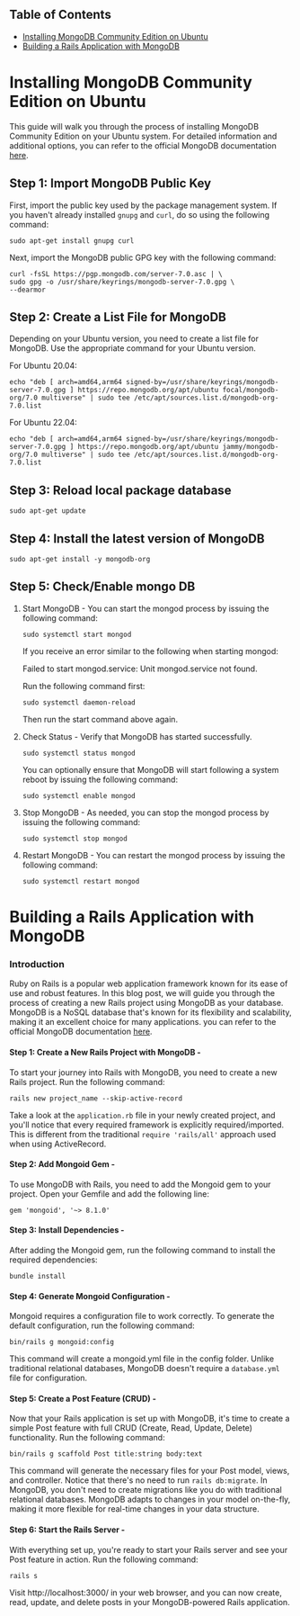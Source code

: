 ## Table of Contents
- [Installing MongoDB Community Edition on Ubuntu](#install_mongodb_in_ubuntu)
- [Building a Rails Application with MongoDB](#rails_app_with_mongo)



# Installing MongoDB Community Edition on Ubuntu
<a id="install_mongodb_in_ubuntu"></a>

This guide will walk you through the process of installing MongoDB Community Edition on your Ubuntu system. For detailed information and additional options, you can refer to the official MongoDB documentation [here](https://www.mongodb.com/docs/manual/tutorial/install-mongodb-on-ubuntu/).

## Step 1: Import MongoDB Public Key

First, import the public key used by the package management system. If you haven't already installed `gnupg` and `curl`, do so using the following command:

    sudo apt-get install gnupg curl

Next, import the MongoDB public GPG key with the following command:


    curl -fsSL https://pgp.mongodb.com/server-7.0.asc | \
    sudo gpg -o /usr/share/keyrings/mongodb-server-7.0.gpg \
    --dearmor

## Step 2: Create a List File for MongoDB

Depending on your Ubuntu version, you need to create a list file for MongoDB. Use the appropriate command for your Ubuntu version.

For Ubuntu 20.04:

    echo "deb [ arch=amd64,arm64 signed-by=/usr/share/keyrings/mongodb-server-7.0.gpg ] https://repo.mongodb.org/apt/ubuntu focal/mongodb-org/7.0 multiverse" | sudo tee /etc/apt/sources.list.d/mongodb-org-7.0.list


For Ubuntu 22.04:

    echo "deb [ arch=amd64,arm64 signed-by=/usr/share/keyrings/mongodb-server-7.0.gpg ] https://repo.mongodb.org/apt/ubuntu jammy/mongodb-org/7.0 multiverse" | sudo tee /etc/apt/sources.list.d/mongodb-org-7.0.list

## Step 3: Reload local package database

    sudo apt-get update

## Step 4: Install the latest version of MongoDB

    sudo apt-get install -y mongodb-org

## Step 5: Check/Enable mongo DB

1)  Start MongoDB - You can start the mongod process by issuing the following command:

        sudo systemctl start mongod

    If you receive an error similar to the following when starting mongod:

    Failed to start mongod.service: Unit mongod.service not found.

    Run the following command first:

        sudo systemctl daemon-reload

    Then run the start command above again.

2)  Check Status - Verify that MongoDB has started successfully.
    
        sudo systemctl status mongod

    You can optionally ensure that MongoDB will start following a system reboot by issuing the following command:

        sudo systemctl enable mongod

3)  Stop MongoDB - As needed, you can stop the mongod process by issuing the following command:

        sudo systemctl stop mongod

4)  Restart MongoDB - You can restart the mongod process by issuing the following command:

        sudo systemctl restart mongod


# Building a Rails Application with MongoDB
<a id="rails_app_with_mongo"></a>

### Introduction

Ruby on Rails is a popular web application framework known for its ease of use and robust features. In this blog post, we will guide you through the process of creating a new Rails project using MongoDB as your database. MongoDB is a NoSQL database that's known for its flexibility and scalability, making it an excellent choice for many applications. you can refer to the official MongoDB documentation [here](https://www.mongodb.com/docs/mongoid/7.1/tutorials/getting-started-rails/).

#### Step 1: Create a New Rails Project with MongoDB -
To start your journey into Rails with MongoDB, you need to create a new Rails project. Run the following command:

    rails new project_name --skip-active-record

Take a look at the `application.rb` file in your newly created project, and you'll notice that every required framework is explicitly required/imported. This is different from the traditional `require 'rails/all'` approach used when using ActiveRecord.

#### Step 2: Add Mongoid Gem -
To use MongoDB with Rails, you need to add the Mongoid gem to your project. Open your Gemfile and add the following line:

    gem 'mongoid', '~> 8.1.0'

#### Step 3: Install Dependencies -
After adding the Mongoid gem, run the following command to install the required dependencies:

    bundle install

#### Step 4: Generate Mongoid Configuration -
Mongoid requires a configuration file to work correctly. To generate the default configuration, run the following command:

    bin/rails g mongoid:config

This command will create a mongoid.yml file in the config folder. Unlike traditional relational databases, MongoDB doesn't require a `database.yml` file for configuration.

#### Step 5: Create a Post Feature (CRUD) -
Now that your Rails application is set up with MongoDB, it's time to create a simple Post feature with full CRUD (Create, Read, Update, Delete) functionality. Run the following command:

    bin/rails g scaffold Post title:string body:text

This command will generate the necessary files for your Post model, views, and controller. Notice that there's no need to run `rails db:migrate`. In MongoDB, you don't need to create migrations like you do with traditional relational databases. MongoDB adapts to changes in your model on-the-fly, making it more flexible for real-time changes in your data structure.

#### Step 6: Start the Rails Server -
With everything set up, you're ready to start your Rails server and see your Post feature in action. Run the following command:

    rails s

Visit http://localhost:3000/ in your web browser, and you can now create, read, update, and delete posts in your MongoDB-powered Rails application.



